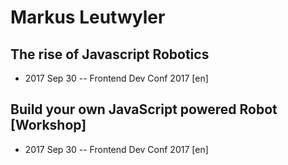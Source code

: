 # Markus Leutwyler

## The rise of Javascript Robotics
- 2017 Sep 30 -- Frontend Dev Conf 2017 [en]   
## Build your own JavaScript powered Robot [Workshop]
- 2017 Sep 30 -- Frontend Dev Conf 2017 [en]   
